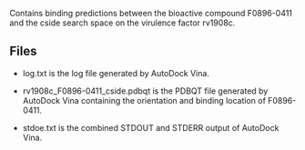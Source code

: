 Contains binding predictions between the bioactive compound F0896-0411 and the cside search space on the virulence factor rv1908c.

## Files

- log.txt is the log file generated by AutoDock Vina.

- rv1908c_F0896-0411_cside.pdbqt is the PDBQT file generated by AutoDock Vina containing the orientation and binding location of F0896-0411.

- stdoe.txt is the combined STDOUT and STDERR output of AutoDock Vina.

